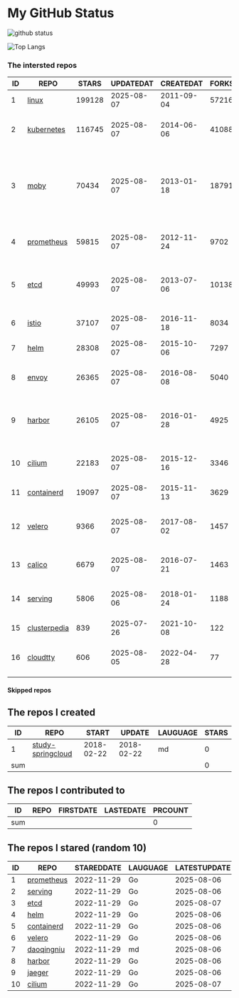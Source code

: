 # My GitHub Status

<img src="https://github-readme-stats-1.yihong0618.vercel.app/api?username=daoqingniu&show_icons=true&&&hide_title=true&count_private=true" alt="github status" />

![Top Langs](https://github-readme-stats-1.yihong0618.vercel.app/api/top-langs/?username=daoqingniu&layout=compact)

<!--START_SECTION:github_repos-->
### The intersted repos
| ID |                              REPO                               | STARS  | UPDATEDAT  | CREATEDAT  | FORKSCOUNT |                                                DESCRIPTIONS                                                |
|----|-----------------------------------------------------------------|--------|------------|------------|------------|------------------------------------------------------------------------------------------------------------|
|  1 | [linux](https://github.com/torvalds/linux)                      | 199128 | 2025-08-07 | 2011-09-04 |      57216 | Linux kernel source tree                                                                                   |
|  2 | [kubernetes](https://github.com/kubernetes/kubernetes)          | 116745 | 2025-08-07 | 2014-06-06 |      41088 | Production-Grade Container Scheduling and Management                                                       |
|  3 | [moby](https://github.com/moby/moby)                            |  70434 | 2025-08-07 | 2013-01-18 |      18791 | The Moby Project - a collaborative project for the container ecosystem to assemble container-based systems |
|  4 | [prometheus](https://github.com/prometheus/prometheus)          |  59815 | 2025-08-07 | 2012-11-24 |       9702 | The Prometheus monitoring system and time series database.                                                 |
|  5 | [etcd](https://github.com/etcd-io/etcd)                         |  49993 | 2025-08-07 | 2013-07-06 |      10138 | Distributed reliable key-value store for the most critical data of a distributed system                    |
|  6 | [istio](https://github.com/istio/istio)                         |  37107 | 2025-08-07 | 2016-11-18 |       8034 | Connect, secure, control, and observe services.                                                            |
|  7 | [helm](https://github.com/helm/helm)                            |  28308 | 2025-08-07 | 2015-10-06 |       7297 | The Kubernetes Package Manager                                                                             |
|  8 | [envoy](https://github.com/envoyproxy/envoy)                    |  26365 | 2025-08-07 | 2016-08-08 |       5040 | Cloud-native high-performance edge/middle/service proxy                                                    |
|  9 | [harbor](https://github.com/goharbor/harbor)                    |  26105 | 2025-08-07 | 2016-01-28 |       4925 | An open source trusted cloud native registry project that stores, signs, and scans content.                |
| 10 | [cilium](https://github.com/cilium/cilium)                      |  22183 | 2025-08-07 | 2015-12-16 |       3346 | eBPF-based Networking, Security, and Observability                                                         |
| 11 | [containerd](https://github.com/containerd/containerd)          |  19097 | 2025-08-07 | 2015-11-13 |       3629 | An open and reliable container runtime                                                                     |
| 12 | [velero](https://github.com/vmware-tanzu/velero)                |   9366 | 2025-08-07 | 2017-08-02 |       1457 | Backup and migrate Kubernetes applications and their persistent volumes                                    |
| 13 | [calico](https://github.com/projectcalico/calico)               |   6679 | 2025-08-07 | 2016-07-21 |       1463 | Cloud native networking and network security                                                               |
| 14 | [serving](https://github.com/knative/serving)                   |   5806 | 2025-08-06 | 2018-01-24 |       1188 | Kubernetes-based, scale-to-zero, request-driven compute                                                    |
| 15 | [clusterpedia](https://github.com/clusterpedia-io/clusterpedia) |    839 | 2025-07-26 | 2021-10-08 |        122 | The Encyclopedia of Kubernetes clusters                                                                    |
| 16 | [cloudtty](https://github.com/cloudtty/cloudtty)                |    606 | 2025-08-05 | 2022-04-28 |         77 | A Friendly Kubernetes CloudShell (Web Terminal) !                                                          |



#### Skipped repos
<!--END_SECTION:github_repos-->

<!--START_SECTION:my_github-->
## The repos I created
| ID  |                                 REPO                                 |   START    |   UPDATE   | LAUGUAGE | STARS |
|-----|----------------------------------------------------------------------|------------|------------|----------|-------|
|   1 | [study-springcloud](https://github.com/daoqingniu/study-springcloud) | 2018-02-22 | 2018-02-22 | md       |     0 |
| sum |                                                                      |            |            |          |     0 |

## The repos I contributed to
| ID  | REPO | FIRSTDATE | LASTEDATE | PRCOUNT |
|-----|------|-----------|-----------|---------|
| sum |      |           |           |       0 |

## The repos I stared (random 10)
| ID |                          REPO                          | STAREDDATE | LAUGUAGE | LATESTUPDATE |
|----|--------------------------------------------------------|------------|----------|--------------|
|  1 | [prometheus](https://github.com/prometheus/prometheus) | 2022-11-29 | Go       | 2025-08-06   |
|  2 | [serving](https://github.com/knative/serving)          | 2022-11-29 | Go       | 2025-08-06   |
|  3 | [etcd](https://github.com/etcd-io/etcd)                | 2022-11-29 | Go       | 2025-08-07   |
|  4 | [helm](https://github.com/helm/helm)                   | 2022-11-29 | Go       | 2025-08-06   |
|  5 | [containerd](https://github.com/containerd/containerd) | 2022-11-29 | Go       | 2025-08-06   |
|  6 | [velero](https://github.com/vmware-tanzu/velero)       | 2022-11-29 | Go       | 2025-08-06   |
|  7 | [daoqingniu](https://github.com/daoqingniu/daoqingniu) | 2022-11-29 | md       | 2025-08-06   |
|  8 | [harbor](https://github.com/goharbor/harbor)           | 2022-11-29 | Go       | 2025-08-06   |
|  9 | [jaeger](https://github.com/jaegertracing/jaeger)      | 2022-11-29 | Go       | 2025-08-06   |
| 10 | [cilium](https://github.com/cilium/cilium)             | 2022-11-29 | Go       | 2025-08-07   |

<!--END_SECTION:my_github-->

